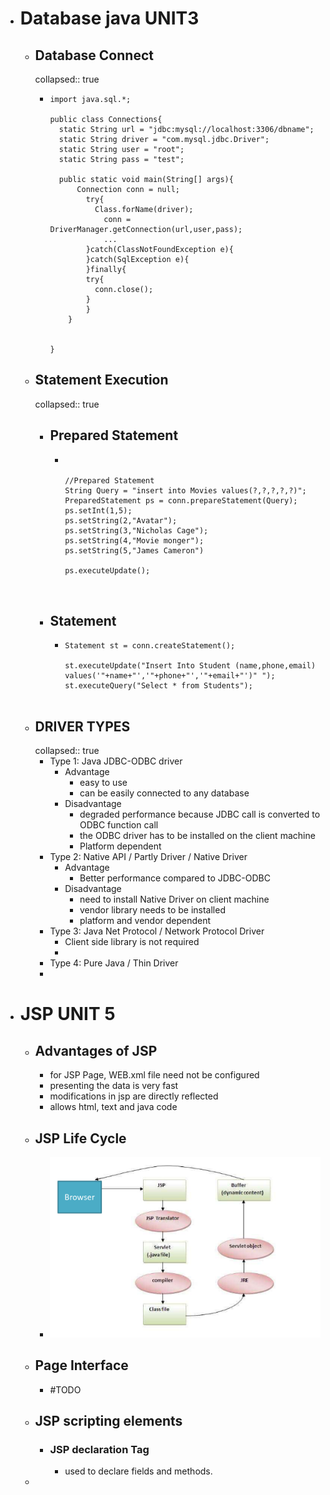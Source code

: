 - # Database java UNIT3
	- ## Database Connect
	  collapsed:: true
		- ```
		  import java.sql.*;
		  
		  public class Connections{
		  	static String url = "jdbc:mysql://localhost:3306/dbname";
		  	static String driver = "com.mysql.jdbc.Driver";
		  	static String user = "root";
		  	static String pass = "test";
		  
		  	public static void main(String[] args){
		      	Connection conn = null;
		          try{
		          	Class.forName(driver);
		              conn = DriverManager.getConnection(url,user,pass);
		              ...
		          }catch(ClassNotFoundException e){
		          }catch(SqlException e){
		          }finally{
		          try{
		          	conn.close();
		          }
		          }
		      }
		  
		  
		  }
		  ```
	- ## Statement Execution
	  collapsed:: true
		- ## Prepared Statement
			- ```
			  
			  
			  //Prepared Statement
			  String Query = "insert into Movies values(?,?,?,?,?)";
			  PreparedStatement ps = conn.prepareStatement(Query);
			  ps.setInt(1,5);
			  ps.setString(2,"Avatar");
			  ps.setString(3,"Nicholas Cage");
			  ps.setString(4,"Movie monger");
			  ps.setString(5,"James Cameron")
			  
			  ps.executeUpdate();
			  
			  
			  
			  ```
		- ## Statement
			- ```
			  Statement st = conn.createStatement();
			  
			  st.executeUpdate("Insert Into Student (name,phone,email) values('"+name+"','"+phone+"','"+email+"')" ");
			  st.executeQuery("Select * from Students");
			  
			  
			  ```
	- ## DRIVER TYPES
	  collapsed:: true
		- Type 1: Java JDBC-ODBC driver
			- Advantage
				- easy to use
				- can be easily connected to any database
			- Disadvantage
				- degraded performance because JDBC call is converted to ODBC function call
				- the ODBC driver has to be installed on the client machine
				- Platform dependent
		- Type 2: Native API / Partly Driver / Native Driver
			- Advantage
				- Better performance compared to JDBC-ODBC
			- Disadvantage
				- need to install Native Driver on client machine
				- vendor library needs to be installed
				- platform and vendor dependent
		- Type 3: Java Net Protocol / Network Protocol Driver
			- Client side library is not required
			-
		- Type 4:  Pure Java / Thin Driver
		-
- # JSP UNIT 5
	- ## Advantages of JSP
		- for JSP Page, WEB.xml file need not be configured
		- presenting the data is very fast
		- modifications in jsp are directly reflected
		- allows html, text and java code
	- ## JSP Life Cycle
		- ![image.png](../assets/image_1673845454873_0.png)
	- ## Page Interface
		- #TODO
	- ## JSP scripting elements
		- ### JSP declaration Tag
			- used to declare fields and methods.
	-